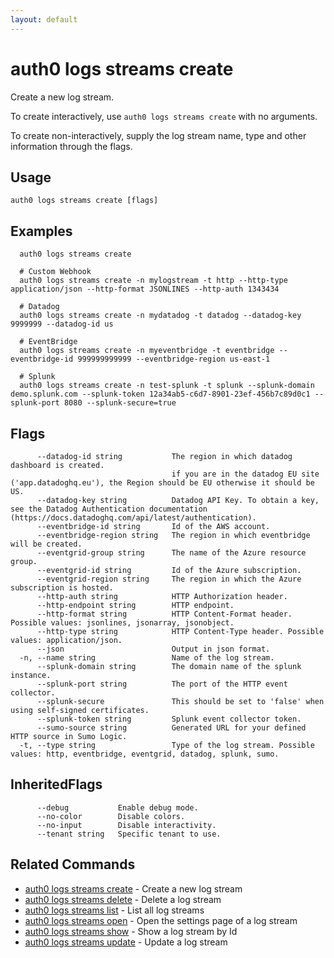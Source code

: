 ```yaml
---
layout: default
---
```

# auth0 logs streams create

Create a new log stream.

To create interactively, use `auth0 logs streams create` with no arguments.

To create non-interactively, supply the log stream name, type and other information through the flags.

## Usage
```
auth0 logs streams create [flags]
```

## Examples

```
  auth0 logs streams create

  # Custom Webhook
  auth0 logs streams create -n mylogstream -t http --http-type application/json --http-format JSONLINES --http-auth 1343434

  # Datadog 
  auth0 logs streams create -n mydatadog -t datadog --datadog-key 9999999 --datadog-id us

  # EventBridge
  auth0 logs streams create -n myeventbridge -t eventbridge --eventbridge-id 999999999999 --eventbridge-region us-east-1

  # Splunk
  auth0 logs streams create -n test-splunk -t splunk --splunk-domain demo.splunk.com --splunk-token 12a34ab5-c6d7-8901-23ef-456b7c89d0c1 --splunk-port 8080 --splunk-secure=true
```


## Flags

```
      --datadog-id string           The region in which datadog dashboard is created.
                                    if you are in the datadog EU site ('app.datadoghq.eu'), the Region should be EU otherwise it should be US.
      --datadog-key string          Datadog API Key. To obtain a key, see the Datadog Authentication documentation (https://docs.datadoghq.com/api/latest/authentication).
      --eventbridge-id string       Id of the AWS account.
      --eventbridge-region string   The region in which eventbridge will be created.
      --eventgrid-group string      The name of the Azure resource group.
      --eventgrid-id string         Id of the Azure subscription.
      --eventgrid-region string     The region in which the Azure subscription is hosted.
      --http-auth string            HTTP Authorization header.
      --http-endpoint string        HTTP endpoint.
      --http-format string          HTTP Content-Format header. Possible values: jsonlines, jsonarray, jsonobject.
      --http-type string            HTTP Content-Type header. Possible values: application/json.
      --json                        Output in json format.
  -n, --name string                 Name of the log stream.
      --splunk-domain string        The domain name of the splunk instance.
      --splunk-port string          The port of the HTTP event collector.
      --splunk-secure               This should be set to 'false' when using self-signed certificates.
      --splunk-token string         Splunk event collector token.
      --sumo-source string          Generated URL for your defined HTTP source in Sumo Logic.
  -t, --type string                 Type of the log stream. Possible values: http, eventbridge, eventgrid, datadog, splunk, sumo.
```


## InheritedFlags

```
      --debug           Enable debug mode.
      --no-color        Disable colors.
      --no-input        Disable interactivity.
      --tenant string   Specific tenant to use.
```


## Related Commands

- [auth0 logs streams create](auth0_logs_streams_create.md) - Create a new log stream
- [auth0 logs streams delete](auth0_logs_streams_delete.md) - Delete a log stream
- [auth0 logs streams list](auth0_logs_streams_list.md) - List all log streams
- [auth0 logs streams open](auth0_logs_streams_open.md) - Open the settings page of a log stream
- [auth0 logs streams show](auth0_logs_streams_show.md) - Show a log stream by Id
- [auth0 logs streams update](auth0_logs_streams_update.md) - Update a log stream


